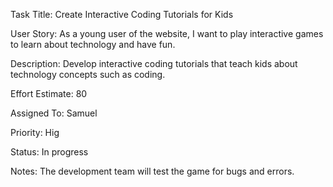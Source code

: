Task Title: Create Interactive Coding Tutorials for Kids

User Story: As a young user of the website, I want to play interactive games to learn about technology and have fun.

Description: Develop interactive coding tutorials that teach kids about technology concepts such as coding.

Effort Estimate: 80

Assigned To: Samuel

Priority: Hig

Status: In progress

Notes: The development team will test the game for bugs and errors.